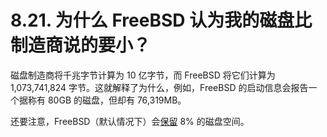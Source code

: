 # 8.21. 为什么 FreeBSD 认为我的磁盘比制造商说的要小？

磁盘制造商将千兆字节计算为 10 亿字节，而 FreeBSD 将它们计算为 1,073,741,824 字节。这就解释了为什么，例如，FreeBSD 的启动信息会报告一个据称有 80GB 的磁盘，但却有 76,319MB。

还要注意，FreeBSD（默认情况下）会[保留](https://docs.freebsd.org/en/books/faq/#disk-more-than-full) 8% 的磁盘空间。

